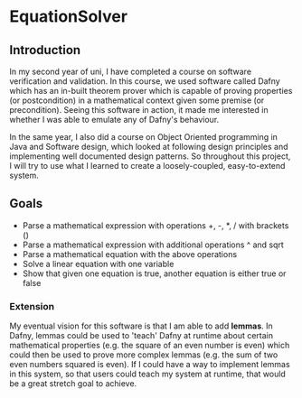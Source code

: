 # EquationSolver
## Introduction
In my second year of uni, I have completed a course on software verification and validation. In this course, we used software called Dafny which has an in-built theorem prover which is capable of proving properties (or postcondition) in a mathematical context given some premise (or precondition). Seeing this software in action, it made me interested in whether I was able to emulate any of Dafny's behaviour.

In the same year, I also did a course on Object Oriented programming in Java and Software design, which looked at following design principles and implementing well documented design patterns. So throughout this project, I will try to use what I learned to create a loosely-coupled, easy-to-extend system.

## Goals
- Parse a mathematical expression with operations +, -, *, / with brackets ()
- Parse a mathematical expression with additional operations ^ and sqrt
- Parse a mathematical equation with the above operations
- Solve a linear equation with one variable
- Show that given one equation is true, another equation is either true or false

### Extension
My eventual vision for this software is that I am able to add **lemmas**. In Dafny, lemmas could be used to 'teach' Dafny at runtime about certain mathematical properties (e.g. the square of an even number is even) which could then be used to prove more complex lemmas (e.g. the sum of two even numbers squared is even). If I could have a way to implement lemmas in this system, so that users could teach my system at runtime, that would be a great stretch goal to achieve.